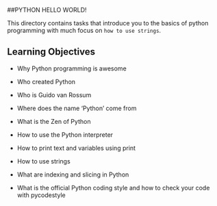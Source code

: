 ##PYTHON HELLO WORLD!

This directory contains tasks that introduce you to the basics of python
programming with much focus on `how to use strings`.

## Learning Objectives
- Why Python programming is awesome

- Who created Python

- Who is Guido van Rossum

- Where does the name ‘Python’ come from

- What is the Zen of Python

- How to use the Python interpreter

- How to print text and variables using print

- How to use strings

- What are indexing and slicing in Python

- What is the official Python coding style and how to check your code with pycodestyle
